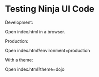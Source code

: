 Testing Ninja UI Code
=====================

Development:

Open index.html in a browser.

Production:

Open index.html?environment=production

With a theme:

Open index.html?theme=dojo
